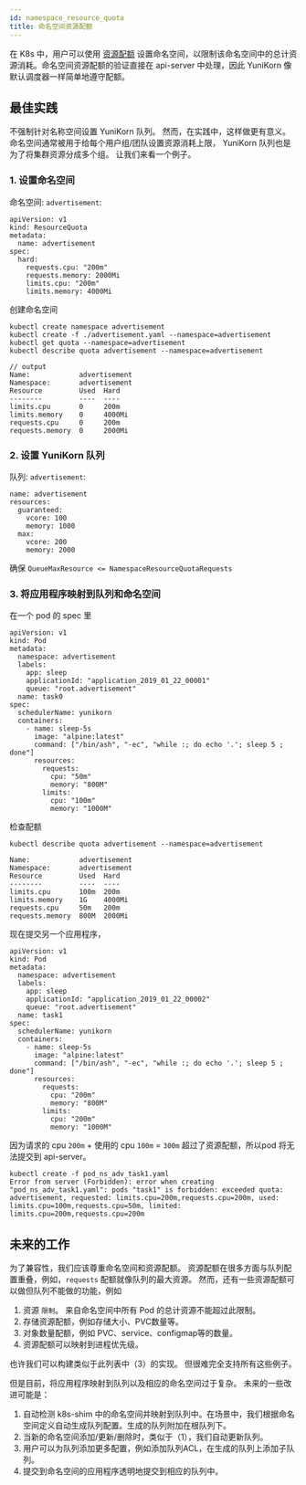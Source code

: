 ```yaml
---
id: namespace_resource_quota
title: 命名空间资源配额
---
```


<!--
Licensed to the Apache Software Foundation (ASF) under one
or more contributor license agreements.  See the NOTICE file
distributed with this work for additional information
regarding copyright ownership.  The ASF licenses this file
to you under the Apache License, Version 2.0 (the
"License"); you may not use this file except in compliance
with the License.  You may obtain a copy of the License at

  http://www.apache.org/licenses/LICENSE-2.0

Unless required by applicable law or agreed to in writing,
software distributed under the License is distributed on an
"AS IS" BASIS, WITHOUT WARRANTIES OR CONDITIONS OF ANY
KIND, either express or implied.  See the License for the
specific language governing permissions and limitations
under the License.
-->

在 K8s 中，用户可以使用 [资源配额](https://kubernetes.io/docs/concepts/policy/resource-quotas/) 设置命名空间，以限制该命名空间中的总计资源消耗。命名空间资源配额的验证直接在 api-server 中处理，因此 YuniKorn 像默认调度器一样简单地遵守配额。

## 最佳实践

不强制针对名称空间设置 YuniKorn 队列。
然而，在实践中，这样做更有意义。
命名空间通常被用于给每个用户组/团队设置资源消耗上限，
YuniKorn 队列也是为了将集群资源分成多个组。
让我们来看一个例子。

### 1. 设置命名空间

命名空间: `advertisement`:
```
apiVersion: v1
kind: ResourceQuota
metadata:
  name: advertisement
spec:
  hard:
    requests.cpu: "200m"
    requests.memory: 2000Mi
    limits.cpu: "200m"
    limits.memory: 4000Mi
```
创建命名空间
```
kubectl create namespace advertisement
kubectl create -f ./advertisement.yaml --namespace=advertisement
kubectl get quota --namespace=advertisement
kubectl describe quota advertisement --namespace=advertisement

// output
Name:            advertisement
Namespace:       advertisement
Resource         Used  Hard
--------         ----  ----
limits.cpu       0     200m
limits.memory    0     4000Mi
requests.cpu     0     200m
requests.memory  0     2000Mi
```

### 2. 设置 YuniKorn 队列

队列: `advertisement`:
```
name: advertisement
resources:
  guaranteed:
    vcore: 100
    memory: 1000
  max:
    vcore: 200
    memory: 2000
```

确保 `QueueMaxResource <= NamespaceResourceQuotaRequests`

### 3. 将应用程序映射到队列和命名空间

在一个 pod 的 spec 里

```
apiVersion: v1
kind: Pod
metadata:
  namespace: advertisement
  labels:
    app: sleep
    applicationId: "application_2019_01_22_00001"
    queue: "root.advertisement"
  name: task0
spec:
  schedulerName: yunikorn
  containers:
    - name: sleep-5s
      image: "alpine:latest"
      command: ["/bin/ash", "-ec", "while :; do echo '.'; sleep 5 ; done"]
      resources:
        requests:
          cpu: "50m"
          memory: "800M"
        limits:
          cpu: "100m"
          memory: "1000M"
```

检查配额

```
kubectl describe quota advertisement --namespace=advertisement

Name:            advertisement
Namespace:       advertisement
Resource         Used  Hard
--------         ----  ----
limits.cpu       100m  200m
limits.memory    1G    4000Mi
requests.cpu     50m   200m
requests.memory  800M  2000Mi
```

现在提交另一个应用程序，

```
apiVersion: v1
kind: Pod
metadata:
  namespace: advertisement
  labels:
    app: sleep
    applicationId: "application_2019_01_22_00002"
    queue: "root.advertisement"
  name: task1
spec:
  schedulerName: yunikorn
  containers:
    - name: sleep-5s
      image: "alpine:latest"
      command: ["/bin/ash", "-ec", "while :; do echo '.'; sleep 5 ; done"]
      resources:
        requests:
          cpu: "200m"
          memory: "800M"
        limits:
          cpu: "200m"
          memory: "1000M"
```

因为请求的 cpu `200m` + 使用的 cpu `100m` = `300m` 超过了资源配额，所以pod 将无法提交到 api-server。

```
kubectl create -f pod_ns_adv_task1.yaml
Error from server (Forbidden): error when creating "pod_ns_adv_task1.yaml": pods "task1" is forbidden: exceeded quota: advertisement, requested: limits.cpu=200m,requests.cpu=200m, used: limits.cpu=100m,requests.cpu=50m, limited: limits.cpu=200m,requests.cpu=200m
```

## 未来的工作

为了兼容性，我们应该尊重命名空间和资源配额。
资源配额在很多方面与队列配置重叠，例如，`requests` 配额就像队列的最大资源。 
然而，还有一些资源配额可以做但队列不能做的功能，例如

1. 资源 `限制`。 来自命名空间中所有 Pod 的总计资源不能超过此限制。
2. 存储资源配额，例如存储大小、PVC数量等。
3. 对象数量配额，例如 PVC、service、configmap等的数量。
4. 资源配额可以映射到进程优先级。

也许我们可以构建类似于此列表中（3）的实现。
但很难完全支持所有这些例子。

但是目前，将应用程序映射到队列以及相应的命名空间过于复杂。
未来的一些改进可能是：

1. 自动检测 k8s-shim 中的命名空间并映射到队列中。在场景中，我们根据命名空间定义自动生成队列配置。生成的队列附加在根队列下。
2. 当新的命名空间添加/更新/删除时，类似于（1），我们自动更新队列。
3. 用户可以为队列添加更多配置，例如添加队列ACL，在生成的队列上添加子队列。
4. 提交到命名空间的应用程序透明地提交到相应的队列中。